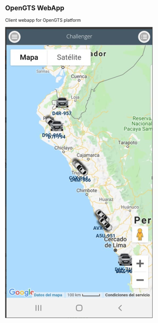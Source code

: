 ## OpenGTS WebApp
Client webapp for OpenGTS platform

![alt text](https://github.com/otanerocram/OpenGTS_WebAPP/blob/main/images/screenshot.png?raw=true)
